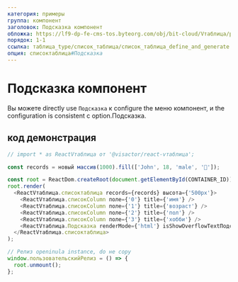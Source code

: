 ```yaml
---
категория: примеры
группа: компонент
заголовок: Подсказка компонент
обложка: https://lf9-dp-fe-cms-tos.byteorg.com/obj/bit-cloud/Vтаблица/preview/react-по умолчанию.png
порядок: 1-1
ссылка: таблица_type/список_таблица/список_таблица_define_and_generate
опция: списоктаблица#Подсказка
---
```


# Подсказка компонент

Вы можете directly use `Подсказка` к configure the меню компонент, и the configuration is consistent с option.Подсказка.

## код демонстрация

```javascript liveдемонстрация template=vтаблица-react
// import * as ReactVтаблица от '@visactor/react-vтаблица';

const records = новый массив(1000).fill(['John', 18, 'male', '🏀']);

const root = ReactDom.createRoot(document.getElementById(CONTAINER_ID));
root.render(
  <ReactVтаблица.списоктаблица records={records} высота={'500px'}>
    <ReactVтаблица.списокColumn поле={'0'} title={'имя'} />
    <ReactVтаблица.списокColumn поле={'1'} title={'возраст'} />
    <ReactVтаблица.списокColumn поле={'2'} title={'пол'} />
    <ReactVтаблица.списокColumn поле={'3'} title={'хобби'} />
    <ReactVтаблица.Подсказка renderMode={'html'} isShowOverflowTextПодсказка={true} />
  </ReactVтаблица.списоктаблица>
);

// Релиз openinula instance, do не copy
window.пользовательскийРелиз = () => {
  root.unmount();
};
```
